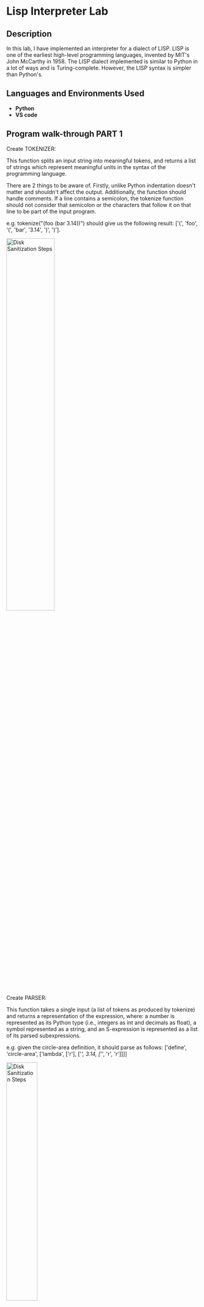 <h1>Lisp Interpreter Lab</h1>
<h2>Description</h2>
In this lab, I have implemented an interpreter for a dialect of LISP. LISP is one of the earliest high-level programming languages, invented by MIT's John McCarthy in 1958. The LISP dialect implemented is similar to Python in a lot of ways and is Turing-complete. However, the LISP syntax is simpler than Python's.<br />

<h2>Languages and Environments Used</h2>

- <b>Python</b> 
- <b>VS code</b>

<h2>Program walk-through PART 1</h2>

<p align="left">
Create TOKENIZER:<br/>

This function splits an input string into meaningful tokens, and returns a list of strings which represent meaningful units in the syntax of the programming language. <br/>

There are 2 things to be aware of. Firstly, unlike Python indentation doesn't matter and shouldn't affect the output. Additionally, the function should handle comments. If a line contains a semicolon, the tokenize function should not consider that semicolon or the characters that follow it on that line to be part of the input program. 

e.g. tokenize("(foo (bar 3.14))") should give us the following result: ['(', 'foo', '(', 'bar', '3.14', ')', ')'].

<img src="https://imgur.com/XBqK7dg.png" height="50%" width="50%" alt="Disk Sanitization Steps"/>
<br />
<br />

<p align="left">
Create PARSER:<br/>

This function takes a single input (a list of tokens as produced by tokenize) and returns a representation of the expression, where: a number is represented as its Python type (i.e., integers as int and decimals as float), a symbol represented as a string, and an S-expression is represented as a list of its parsed subexpressions.

e.g. given the circle-area definition, it should parse as follows: ['define', 'circle-area', ['lambda', ['r'], ['*', 3.14, ['*', 'r', 'r']]]]

<img src="https://imgur.com/HVZIZYu.png" height="40%" width="40%" alt="Disk Sanitization Steps"/>
<br />
<br />

<p align="left">
Create EVALUATOR:<br/>

Given the syntax tree (a fully parsed expression) and its working frame, this function evaluates it according to the rules of the Scheme language.

Things to consider:
- Add mathematical operations to the built-in functions dictionary
- Consider different special forms such as 'define' and 'lambda'
- Create a 'Frames' class that has attributes to add and search a name
- Create a 'Functions' class that has a 'call' attribute 
- If a symbol exists as a key in the frame (or a parent frame), evaluate returns the associated value.
- Given a compound expression representing a function call, each of the subexpressions should be evaluated in the given frame.

 
Examples:
evaluate('+') returns the function object associated with addition.
evaluate(3.14) return 3.14.
evaluate(['+', 3, 7, 2]), corresponding to (+ 3 7 2), return 12.
(Note that this should work for nested expressions as well. evaluate(['+', 3, ['-', 7, 5]]), corresponding to (+ 3 (- 7 5)), should return 5.)

<img src="https://imgur.com/wrvMiCn.png" height="50%" width="50%" alt="Disk Sanitization Steps"/>
<br />
<img src="https://imgur.com/biDEZuZ.png" height="50%" width="50%" alt="Disk Sanitization Steps"/>
<br />

<h2>Program walk-through PART 2</h2>

<p align="left">
Add support for CONDITIONAL execution: <br/>

This is done via the 'if' special form, which has the following form: (if PRED TRUE_EXP FALSE_EXP). To evaluate this form, we need to first evaluate PRED (the predicate). If PRED evaluates to true, the result of this expression is the result of evaluating TRUE_EXP; 
if PRED instead evaluates to false, the result of this expression is the result of evaluating FALSE_EXP. 

To implement 'if', we will need a way to represent Boolean values in Scheme. I chose to represent Boolean values as "#t" and "#f" in the builtt-in schemes, and added several other built-in functions such as ">", "<=", "not". 

<p align="left">
Update EVALUATOR: <br/>
More things to consider:
- 'and' should be a special form that returns True if all arguments are True. e.g. (and (> 3 2) (< 7 8)) evaluates to False.
- 'or' should be a special form that returns True if one argument is True e.g. (or (> 3 2) (< 4 3)) evaluates to True.



<h2>All Helper Functions:</h2>
- mult: return the result of multiplying all arguments in a list<br />
- div: return the result of dividing the first argument of a list by everything in a list<br />
- equal: returns True if all arguments in a list are equal, else False <br />
- greater: returns True if list is in decreasing order, else False <br />
- greater_or_equal: returns True if list is in non-increasing order, else False <br />
- less: returns True if list is in increasing order, else False <br />
- less: returns True if list is in non-decreasing order, else False <br />
- negative: built-in function that takes a single argument (list of len 1) and evaluates to False if its argument is True, vice versa <br />
- cons: returns a new pair of (car, cdr), given a list <br />
- get_car: returns 1st element of a list of a cons cell (cons cell e.g. (cons 1 2) - returns the 'car' 1) <br />
- get_cdr: returns 2nd element of a list of a cons cell (cons cell e.g. (cons 1 2) - returns the 'cdr' 2) <br />
- make_list: makes a scheme list, represented as a Pair, given a list <br />
- is_linkedlist: takes an args list of length 1 which contains an object, and returns True if that object is a linked list (this is list in scheme), else False (list in scheme is represented as a Pair) <br />
- length: returns the length of a list <br />
- list_ref: takes a list and a nonnegative index, and returns the element at the given index in the given list <br />
- append_two_schemelists: returns a new list representing the concatenation of two given lists <br />
- append: returns a new list representing the concatenation of an arbitrary number of lists. <br />
